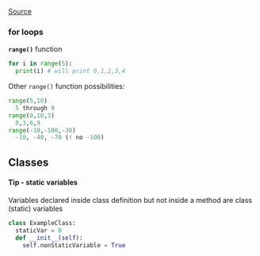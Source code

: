 [Source](https://docs.python.org/3.6/tutorial/)

### for loops
**`range()`** function
```python
for i in range(5):
  print(i) # will print 0,1,2,3,4
```

Other `range()` function possibilities:
```python
range(5,10)
  5 through 9
range(0,10,3)
  0,3,6,9
range(-10,-100,-30)
  -10, -40, -70 (! no -100)
```

## Classes
#### Tip - static variables
Variables declared inside class definition but not inside a method are class (static) variables
```python
class ExampleClass:
  staticVar = 0
  def __init__(self):
    self.nonStaticVariable = True
```
